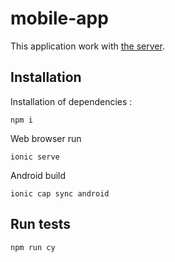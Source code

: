 # mobile-app

This application work with [the server](https://github.com/LMA-LeaveMeAlone/server).

## Installation

Installation of dependencies :

```
npm i
```

Web browser run

```
ionic serve
```
  
Android build

```
ionic cap sync android
```

## Run tests

```
npm run cy
```